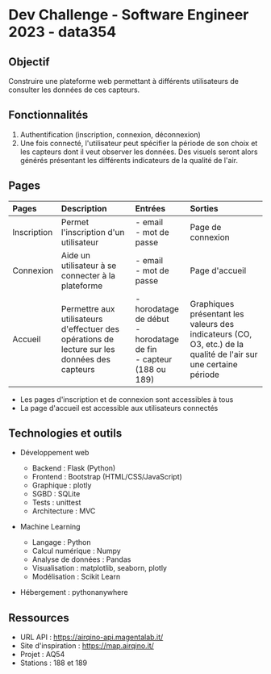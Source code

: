 # Dev Challenge - Software Engineer 2023 - data354

## Objectif

Construire une plateforme web permettant à différents utilisateurs de consulter les données de ces capteurs.

## Fonctionnalités

1. Authentification (inscription, connexion, déconnexion)
2. Une fois connecté, l'utilisateur peut spécifier la période de son choix et les capteurs dont il veut observer les données. Des visuels seront alors générés présentant les différents indicateurs de la qualité de l'air.

## Pages

|Pages|Description|Entrées|Sorties|
|:-|:-|:-|:-|
|Inscription|Permet l'inscription d'un utilisateur|- email <br>- mot de passe|Page de connexion|
|Connexion|Aide un utilisateur à se connecter à la plateforme|- email <br>- mot de passe|Page d'accueil|
|Accueil|Permettre aux utilisateurs d'effectuer des opérations de lecture sur les données des capteurs|- horodatage de début <br>- horodatage de fin<br> - capteur (188 ou 189)|Graphiques présentant les valeurs des indicateurs (CO, O3, etc.) de la qualité de l'air sur une certaine période|

- Les pages d'inscription et de connexion sont accessibles à tous 
- La page d'accueil est accessible aux utilisateurs connectés

## Technologies et outils

- Développement web
	- Backend : Flask (Python)
	- Frontend : Bootstrap (HTML/CSS/JavaScript)
	- Graphique : plotly
	- SGBD : SQLite
	- Tests : unittest
	- Architecture : MVC

- Machine Learning
	- Langage : Python
	- Calcul numérique : Numpy
	- Analyse de données : Pandas
	- Visualisation : matplotlib, seaborn, plotly
	- Modélisation : Scikit Learn

- Hébergement : pythonanywhere

## Ressources

- URL API : https://airqino-api.magentalab.it/
- Site d'inspiration : https://map.airqino.it/
- Projet : AQ54
- Stations : 188 et 189
